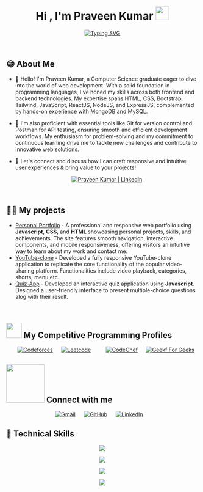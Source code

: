 <h1 align="center">Hi , I'm Praveen Kumar <img src="https://media.giphy.com/media/hvRJCLFzcasrR4ia7z/giphy.gif" width="35"></h1>
<p align="center">
 <a href="https://git.io/typing-svg"><img src="https://readme-typing-svg.demolab.com?font=Fira+Code&weight=600&pause=1000&color=F7D227&width=435&lines=MERN+Stack+Developer;Computer+Science+Graduate+from+SVIET%2C+Punjab;Competitive+Programmer;Web+Developer;Always+Learning+New+Things" alt="Typing SVG" /></a>
</p>
<br>

## 😄 About Me
- 🌱 Hello! I'm Praveen Kumar, a Computer Science graduate eager to dive into the world of web development. With a solid foundation in programming languages, I've honed my skills across both frontend and backend technologies. My expertise spans HTML, CSS, Bootstrap, Tailwind, JavaScript, ReactJS, NodeJS, and ExpressJS, complemented by hands-on experience with MongoDB and MySQL.

- 🔭 I'm also proficient with essential tools like Git for version control and Postman for API testing, ensuring smooth and efficient development workflows. My enthusiasm for problem-solving and my commitment to continuous learning drive me to tackle new challenges and contribute to innovative web solutions.

- 💬 Let's connect and discuss how I can craft responsive and intuitive user experiences & bring value to your projects!

  <p align="center">
  <a href="https://www.linkedin.com/in/praveen96650"><img src="https://img.shields.io/badge/LinkedIn-0077B5?style=for-the-badge&logo=linkedin&logoColor=white" alt="Praveen Kumar | LinkedIn"/></a>
</p>
<br>

## 👨‍💻 My projects
* [Personal Portfolio](https://praveensarraf.netlify.app/) - A professional and responsive web portfolio using <strong>Javascript</strong>, <strong>CSS</strong>, and <strong>HTML</strong> showcasing personal projects, skills, and achievements. The site features smooth navigation, interactive components, and mobile responsiveness, offering visitors an intuitive way to learn about my work and contact me.
* [YouTube-clone](https://praveensarraf.github.io/youtube-clone/) - Developed a fully responsive YouTube-clone application to replicate the core functionality of the popular video-sharing platform. Functionalities include video playback, categories, shorts, menu etc.
* [Quiz-App](https://praveensarraf.github.io/InnovixionTech-Jan1/task_3/quiz.html) - Developed an interactive quiz application using <strong>Javascript</strong>. Designed a user-friendly interface to present multiple-choice questions alog with their result.

<br>


## <picture> <img src="https://github.com/7oSkaaa/7oSkaaa/blob/main/Images/competitive_programming_profile.png?raw=true" width=40> </picture> My Competitive Programming Profiles

<p align="center">
  &emsp;
    <a href="#"><img alt = "Codeforces" src="https://img.shields.io/badge/codeforces%20-%231F8ACB.svg?style=plastic&logo=codeforces&logoColor=white" /></a>	
  &emsp;
    <a href="#"><img alt = "Leetcode" src="https://img.shields.io/badge/leetcode%20-%23FFA116.svg?style=plastic&logo=leetcode&logoColor=black" /></a>
  &emsp;
    <a href="#img alt = "Hackerrank" src="https://img.shields.io/badge/hackerrank-%232EC866.svg?style=plastic&logo=hackerrank&logoColor=white" /></a>
  &emsp;
    <a href="#"><img alt = "CodeChef" src="https://img.shields.io/badge/codechef-%235B4638.svg?style=plastic&logo=codechef&logoColor=white" /></a>
  &emsp;
  <a href="#"><img alt="Geekf For Geeks" src="https://img.shields.io/badge/geeksforgeeks-%230F9D58.svg?style=plastic&logo=geeksforgeeks&logoColor=white"></a>
 </p>

## <picture> <img src="https://github.com/7oSkaaa/7oSkaaa/blob/main/Images/Connect-with-me.gif?raw=true" width="100px"> </picture> Connect with me
<p align="center">
	&emsp;
	<a href="mailto:praveen96650@gmail.com"><img img src="https://img.shields.io/badge/gmail-%23EA4335.svg?style=plastic&logo=gmail&logoColor=white" alt="Gmail"/></a>
	&emsp;
	<a href="https://github.com/praveensarraf"><img src="https://img.shields.io/badge/github-%23181717.svg?style=plastic&logo=github&logoColor=white" alt="GitHub"/></a>
	&emsp;
	<a href="https://www.linkedin.com/in/praveen96650/"><img src="https://img.shields.io/badge/linkedin-%230A66C2.svg?style=plastic&logo=linkedin&logoColor=white" alt="LinkedIn"/></a>
	&emsp;
	&emsp;
</p>

  
 ## 💼 Technical Skills

<p align="center">
  <a href="https://skillicons.dev">
    <img src="https://skillicons.dev/icons?i=html,css,tailwind,bootstrap" />
  </a>
</p>

<p align="center">
  <a href="https://skillicons.dev">
    <img src="https://skillicons.dev/icons?i=js,jquery,react,nextjs" />
  </a>
</p>

<p align="center">
  <a href="https://skillicons.dev">
    <img src="https://skillicons.dev/icons?i=nodejs,express,mongodb,mysql" />
  </a>
</p>

<p align="center">
  <a href="https://skillicons.dev">
    <img src="https://skillicons.dev/icons?i=git,github,postman,atom,vscode" />
  </a>
</p>

<br>

<br> 
